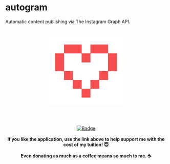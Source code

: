 # autogram
Automatic content publishing via The Instagram Graph API.

<h1 align="center">
	<img width="250" src="images/heart3.png" alt="Donations"><p>
</h1>

<br>
<p align="center">
	<a href="https://www.paypal.com/donate?hosted_button_id=924J8K3PC7NR6"><img width="185" src="https://img.shields.io/badge/Donate-PayPal-blue.svg" alt="Badge"></a>
	<br><br>
	<b> If you like the application, use the link above to help support me with the cost of my tuition! 😇</b>
	<br><br>
	<b> Even donating as much as a coffee means so much to me. ☕</b>
</p>
<br>

